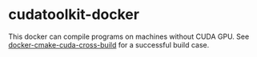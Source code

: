 # cudatoolkit-docker
This docker can compile programs on machines without CUDA GPU.
See [docker-cmake-cuda-cross-build](circleci.com/gh/zhaofeng-shu33/triangle_counting_gpu_v2/2) for a successful build case.
